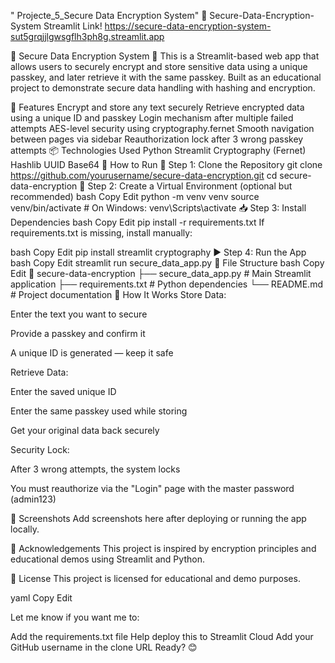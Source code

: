    " Projecte_5_Secure Data Encryption System"
🔐 Secure-Data-Encryption-System
Streamlit Link! 
https://secure-data-encryption-system-sut5grqjjlgwsgflh3ph8g.streamlit.app

🔐 Secure Data Encryption System 🔑 
This is a Streamlit-based web app that allows users to securely encrypt and store sensitive data using a unique passkey, and later retrieve it with the same passkey. Built as an educational project to demonstrate secure data handling with hashing and encryption.

🧠 Features Encrypt and store any text securely Retrieve encrypted data using a unique ID and passkey Login mechanism after multiple failed attempts AES-level security using cryptography.fernet Smooth navigation between pages via sidebar Reauthorization lock after 3 wrong passkey attempts 📦 Technologies Used Python Streamlit Cryptography (Fernet) Hashlib UUID Base64 🚀 How to Run 🔧 Step 1: Clone the Repository git clone https://github.com/yourusername/secure-data-encryption.git cd secure-data-encryption 🧪 Step 2: Create a Virtual Environment (optional but recommended) bash Copy Edit python -m venv venv source venv/bin/activate # On Windows: venv\Scripts\activate 📥 Step 3: Install Dependencies bash Copy Edit pip install -r requirements.txt If requirements.txt is missing, install manually:

bash Copy Edit pip install streamlit cryptography ▶️ Step 4: Run the App bash Copy Edit streamlit run secure_data_app.py 📁 File Structure bash Copy Edit 📂 secure-data-encryption ├── secure_data_app.py # Main Streamlit application ├── requirements.txt # Python dependencies └── README.md # Project documentation 🔐 How It Works Store Data:

Enter the text you want to secure

Provide a passkey and confirm it

A unique ID is generated — keep it safe

Retrieve Data:

Enter the saved unique ID

Enter the same passkey used while storing

Get your original data back securely

Security Lock:

After 3 wrong attempts, the system locks

You must reauthorize via the "Login" page with the master password (admin123)

📸 Screenshots Add screenshots here after deploying or running the app locally.

🙌 Acknowledgements This project is inspired by encryption principles and educational demos using Streamlit and Python.

📜 License This project is licensed for educational and demo purposes.

yaml Copy Edit

Let me know if you want me to:

Add the requirements.txt file
Help deploy this to Streamlit Cloud
Add your GitHub username in the clone URL
Ready? 😊

